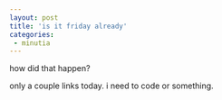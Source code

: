 ```yaml
---
layout: post
title: 'is it friday already'
categories:
 - minutia
---
```


how did that happen?



only a couple links today. i need to code or something.

